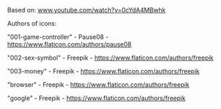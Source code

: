Based on: www.youtube.com/watch?v=0cYdA4MBwhk

Authors of icons: 

"001-game-controller" - Pause08 - https://www.flaticon.com/authors/pause08

"002-sex-symbol" - Freepik - https://www.flaticon.com/authors/freepik

"003-money" - Freepik - https://www.flaticon.com/authors/freepik

"browser" - Freepik - https://www.flaticon.com/authors/freepik

"google" - Freepik - https://www.flaticon.com/authors/freepik

